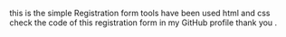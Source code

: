 this is the simple Registration form 
tools have been used html and css 
check the code of this registration form in my GitHub
profile
thank you .
